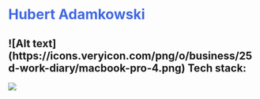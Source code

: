 
<h1 style="color: royalblue"><strong>Hubert Adamkowski</strong></h1>

<div>
<h2>![Alt text](https://icons.veryicon.com/png/o/business/25d-work-diary/macbook-pro-4.png)
Tech stack:</h2>
<p align="left">
  <a href="https://skillicons.dev">
    <img src="https://skillicons.dev/icons?i=html,css,scss,javascript,react,typescript,jest,vite" />
  </a>
</p>
</div>
